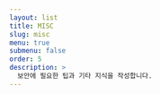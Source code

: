 ```yaml
---
layout: list
title: MISC
slug: misc
menu: true
submenu: false
order: 5
description: >
  보안에 필요한 팁과 기타 지식을 작성합니다.
---
```

